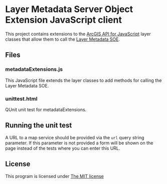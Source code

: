 Layer Metadata Server Object Extension JavaScript client
========================================================

This project contains extensions to the [ArcGIS API for JavaScript] layer classes that allow them to call the [Layer Metadata SOE].

## Files ##

### metadataExtensions.js ####

This JavaScript file extends the layer classes to add methods for calling the Layer Metadata SOE.

### unittest.html ####

QUnit unit test for metadataExtensions.

## Running the unit test ##

A URL to a map service should be provided via the `url` query string parameter. If this parameter is not provided a form will be shown on the page instead of the tests where you can enter this URL.

## License ##
This program is licensed under [The MIT license]

[ArcGIS API for JavaScript]:http://js.arcgis.com
[Layer Metadata SOE]:https://github.com/WSDOT-GIS/LayerMetadataSoe
[The MIT license]:http://www.opensource.org/licenses/MIT
